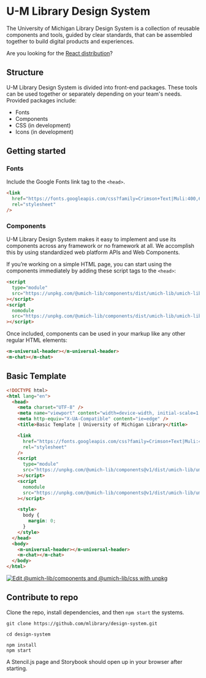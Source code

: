 # U-M Library Design System

The University of Michigan Library Design System is a collection of reusable components and tools, guided by clear standards, that can be assembled together to build digital products and experiences.

Are you looking for the [React distribution](https://github.com/mlibrary/umich-lib-ui/)?

## Structure

U-M Library Design System is divided into front-end packages. These tools can be used together or separately depending on your team's needs. Provided packages include:

- Fonts
- Components
- CSS (in development)
- Icons (in development)

## Getting started

### Fonts

Include the Google Fonts link tag to the `<head>`.

```html
<link
  href="https://fonts.googleapis.com/css?family=Crimson+Text|Muli:400,600,700"
  rel="stylesheet"
/>
```

### Components

U-M Library Design System makes it easy to implement and use its components across any framework or no framework at all. We accomplish this by using standardized web platform APIs and Web Components.

If you’re working on a simple HTML page, you can start using the components immediately by adding these script tags to the `<head>`:

```html
<script
  type="module"
  src="https://unpkg.com/@umich-lib/components/dist/umich-lib/umich-lib.esm.js"
></script>
<script
  nomodule
  src="https://unpkg.com/@umich-lib/components/dist/umich-lib/umich-lib.js"
></script>
```

Once included, components can be used in your markup like any other regular HTML elements:

```html
<m-universal-header></m-universal-header>
<m-chat></m-chat>
```

## Basic Template

```html
<!DOCTYPE html>
<html lang="en">
  <head>
    <meta charset="UTF-8" />
    <meta name="viewport" content="width=device-width, initial-scale=1.0" />
    <meta http-equiv="X-UA-Compatible" content="ie=edge" />
    <title>Basic Template | University of Michigan Library</title>

    <link
      href="https://fonts.googleapis.com/css?family=Crimson+Text|Muli:400,600,700"
      rel="stylesheet"
    />
    <script
      type="module"
      src="https://unpkg.com/@umich-lib/components@v1/dist/umich-lib/umich-lib.esm.js"
    ></script>
    <script
      nomodule
      src="https://unpkg.com/@umich-lib/components@v1/dist/umich-lib/umich-lib.js"
    ></script>

    <style>
      body {
        margin: 0;
      }
    </style>
  </head>
  <body>
    <m-universal-header></m-universal-header>
    <m-chat></m-chat>
  </body>
</html>
```

[![Edit @umich-lib/components and @umich-lib/css with unpkg](https://codesandbox.io/static/img/play-codesandbox.svg)](https://codesandbox.io/s/umich-libcomponents-and-umich-libcss-with-unpkg-468rj?fontsize=14&hidenavigation=1&theme=dark)

## Contribute to repo

Clone the repo, install dependencies, and then `npm start` the systems.

```
git clone https://github.com/mlibrary/design-system.git

cd design-system

npm install
npm start
```

A Stencil.js page and Storybook should open up in your browser after starting.
